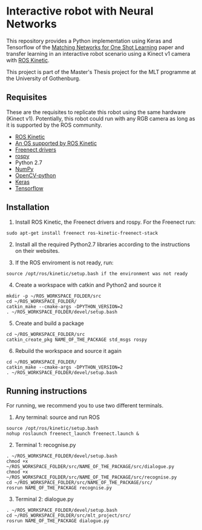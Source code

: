 # Interactive robot with Neural Networks

This repository provides a Python implementation using Keras and Tensorflow of the [Matching Networks for One Shot Learning](http://papers.nips.cc/paper/6385-matching-networks-for-one-shot-learning.pdf) paper and transfer learning in an interactive robot scenario using a Kinect v1 camera with [ROS Kinetic](http://wiki.ros.org/kinetic).

This project is part of the Master's Thesis project for the MLT programme at the University of Gothenburg.

## Requisites
These are the requisites to replicate this robot using the same hardware (Kinect v1). Potentially, this robot could run with any RGB camera as long as it is supported by the ROS community.

- [ROS Kinetic](http://wiki.ros.org/kinetic)
- [An OS supported by ROS Kinetic](http://wiki.ros.org/kinetic#Platforms)
- [Freenect drivers](https://github.com/OpenKinect/libfreenect)
- [rospy](http://wiki.ros.org/rospy)
- Python 2.7
- [NumPy](http://www.numpy.org/)
- [OpenCV-python](https://pypi.org/project/opencv-python/)
- [Keras](https://keras.io/)
- [Tensorflow](https://www.tensorflow.org/install/)

## Installation
1. Install ROS Kinetic, the Freenect drivers and rospy. For the Freenect run:
```
sudo apt-get install freenect ros-kinetic-freenect-stack
```

2. Install all the required Python2.7 libraries according to the instructions on their websites.

3. If the ROS enviroment is not ready, run:
```
source /opt/ros/kinetic/setup.bash if the environment was not ready
```

4. Create a workspace with catkin and Python2 and source it
```
mkdir -p ~/ROS_WORKSPACE_FOLDER/src
cd ~/ROS_WORKSPACE_FOLDER/
catkin_make --cmake-args -DPYTHON_VERSION=2
. ~/ROS_WORKSPACE_FOLDER/devel/setup.bash
```

5. Create and build a package
```
cd ~/ROS_WORKSPACE_FOLDER/src
catkin_create_pkg NAME_OF_THE_PACKAGE std_msgs rospy
```

6. Rebuild the workspace and source it again
```
cd ~/ROS_WORKSPACE_FOLDER/
catkin_make --cmake-args -DPYTHON_VERSION=2
. ~/ROS_WORKSPACE_FOLDER/devel/setup.bash
```

## Running instructions
For running, we recommend you to use two different terminals.

1. Any terminal: source and run ROS
```
source /opt/ros/kinetic/setup.bash
nohup roslaunch freenect_launch freenect.launch &
```

2. Terminal 1: recognise.py
```
. ~/ROS_WORKSPACE_FOLDER/devel/setup.bash
chmod +x ~/ROS_WORKSPACE_FOLDER/src/NAME_OF_THE_PACKAGE/src/dialogue.py
chmod +x ~/ROS_WORKSPACE_FOLDER/src/NAME_OF_THE_PACKAGE/src/recognise.py
cd ~/ROS_WORKSPACE_FOLDER/src/NAME_OF_THE_PACKAGE/src/
rosrun NAME_OF_THE_PACKAGE recognise.py
```

3. Terminal 2: dialogue.py
```
. ~/ROS_WORKSPACE_FOLDER/devel/setup.bash
cd ~/ROS_WORKSPACE_FOLDER/src/mlt_project/src/
rosrun NAME_OF_THE_PACKAGE dialogue.py
```

